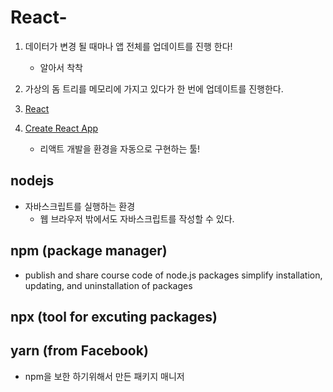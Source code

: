 # React-

1. 데이터가 변경 될 때마나 앱 전체를 업데이트를 진행 한다!
   - 알아서 착착
2. 가상의 돔 트리를 메모리에 가지고 있다가 한 번에 업데이트를 진행한다.

3. [React](https://reactjs.org/docs/getting-started.html)
4. [Create React App](https://create-react-app.dev/docs/getting-started)
   - 리액트 개발을 환경을 자동으로 구현하는 툴!

## nodejs

- 자바스크립트를 실행하는 환경
  - 웹 브라우저 밖에서도 자바스크립트를 작성할 수 있다.

## npm (package manager)

- publish and share course code of node.js packages simplify installation, updating, and uninstallation of packages

## npx (tool for excuting packages)

## yarn (from Facebook)

- npm을 보한 하기위해서 만든 패키지 매니저
